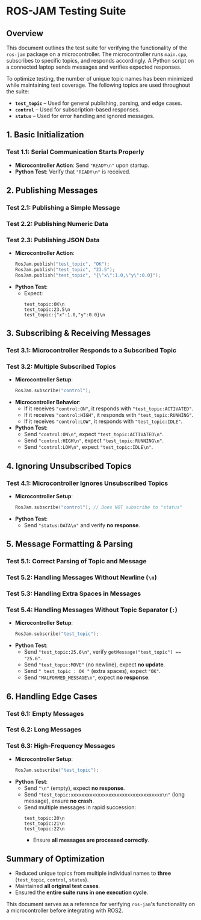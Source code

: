 # ROS-JAM Testing Suite

## Overview
This document outlines the test suite for verifying the functionality of the `ros-jam` package on a microcontroller. The microcontroller runs `main.cpp`, subscribes to specific topics, and responds accordingly. A Python script on a connected laptop sends messages and verifies expected responses.

To optimize testing, the number of unique topic names has been minimized while maintaining test coverage. The following topics are used throughout the suite:

- **`test_topic`** – Used for general publishing, parsing, and edge cases.
- **`control`** – Used for subscription-based responses.
- **`status`** – Used for error handling and ignored messages.

## 1. Basic Initialization
### Test 1.1: Serial Communication Starts Properly
- **Microcontroller Action**: Send `"READY\n"` upon startup.
- **Python Test**: Verify that `"READY\n"` is received.

## 2. Publishing Messages
### Test 2.1: Publishing a Simple Message
### Test 2.2: Publishing Numeric Data
### Test 2.3: Publishing JSON Data
- **Microcontroller Action**:
  ```cpp
  RosJam.publish("test_topic", "OK");
  RosJam.publish("test_topic", "23.5");
  RosJam.publish("test_topic", "{\"x\":1.0,\"y\":0.0}");
  ```
- **Python Test**:
  - Expect:
    ```
    test_topic:OK\n
    test_topic:23.5\n
    test_topic:{"x":1.0,"y":0.0}\n
    ```

## 3. Subscribing & Receiving Messages
### Test 3.1: Microcontroller Responds to a Subscribed Topic
### Test 3.2: Multiple Subscribed Topics
- **Microcontroller Setup**:
  ```cpp
  RosJam.subscribe("control");
  ```
- **Microcontroller Behavior**:
  - If it receives `"control:ON"`, it responds with `"test_topic:ACTIVATED"`.
  - If it receives `"control:HIGH"`, it responds with `"test_topic:RUNNING"`.
  - If it receives `"control:LOW"`, it responds with `"test_topic:IDLE"`.
- **Python Test**:
  - Send `"control:ON\n"`, expect `"test_topic:ACTIVATED\n"`.
  - Send `"control:HIGH\n"`, expect `"test_topic:RUNNING\n"`.
  - Send `"control:LOW\n"`, expect `"test_topic:IDLE\n"`.

## 4. Ignoring Unsubscribed Topics
### Test 4.1: Microcontroller Ignores Unsubscribed Topics
- **Microcontroller Setup**:
  ```cpp
  RosJam.subscribe("control"); // Does NOT subscribe to "status"
  ```
- **Python Test**:
  - Send `"status:DATA\n"` and verify **no response**.

## 5. Message Formatting & Parsing
### Test 5.1: Correct Parsing of Topic and Message
### Test 5.2: Handling Messages Without Newline (`\n`)
### Test 5.3: Handling Extra Spaces in Messages
### Test 5.4: Handling Messages Without Topic Separator (`:`)
- **Microcontroller Setup**:
  ```cpp
  RosJam.subscribe("test_topic");
  ```
- **Python Test**:
  - Send `"test_topic:25.6\n"`, verify `getMessage("test_topic") == "25.6"`.
  - Send `"test_topic:MOVE"` (no newline), expect **no update**.
  - Send `" test_topic : OK "` (extra spaces), expect `"OK"`.
  - Send `"MALFORMED_MESSAGE\n"`, expect **no response**.

## 6. Handling Edge Cases
### Test 6.1: Empty Messages
### Test 6.2: Long Messages
### Test 6.3: High-Frequency Messages
- **Microcontroller Setup**:
  ```cpp
  RosJam.subscribe("test_topic");
  ```
- **Python Test**:
  - Send `"\n"` (empty), expect **no response**.
  - Send `"test_topic:xxxxxxxxxxxxxxxxxxxxxxxxxxxxxxxxxx\n"` (long message), ensure **no crash**.
  - Send multiple messages in rapid succession:
    ```
    test_topic:20\n
    test_topic:21\n
    test_topic:22\n
    ```
    - Ensure **all messages are processed correctly**.

## Summary of Optimization
- Reduced unique topics from multiple individual names to **three** (`test_topic`, `control`, `status`).
- Maintained **all original test cases**.
- Ensured the **entire suite runs in one execution cycle**.

This document serves as a reference for verifying `ros-jam`'s functionality on a microcontroller before integrating with ROS2.

